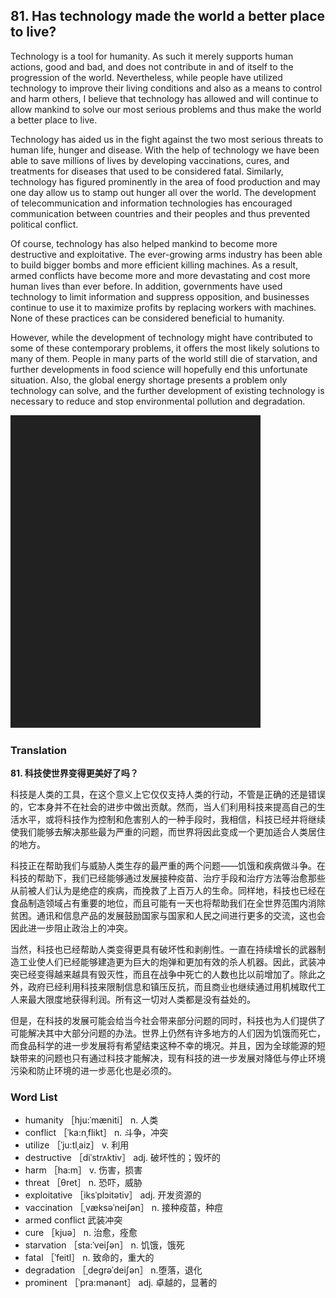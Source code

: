 ## 81. Has technology made the world a better place to live?

Technology is a tool for humanity. As such it merely supports human actions, good and bad, and does not contribute in and of itself to the progression of the world. Nevertheless, while people have utilized technology to improve their living conditions and also as a means to control and harm others, I believe that technology has allowed and will continue to allow mankind to solve our most serious problems and thus make the world a better place to live.

Technology has aided us in the fight against the two most serious threats to human life, hunger and disease. With the help of technology we have been able to save millions of lives by developing vaccinations, cures, and treatments for diseases that used to be considered fatal. Similarly, technology has figured prominently in the area of food production and may one day allow us to stamp out hunger all over the world. The development of telecommunication and information technologies has encouraged communication between countries and their peoples and thus prevented political conflict.

Of course, technology has also helped mankind to become more destructive and exploitative. The ever-growing arms industry has been able to build bigger bombs and more efficient killing machines. As a result, armed conflicts have become more and more devastating and cost more human lives than ever before. In addition, governments have used technology to limit information and suppress opposition, and businesses continue to use it to maximize profits by replacing workers with machines. None of these practices can be considered beneficial to humanity.

However, while the development of technology might have contributed to some of these contemporary problems, it offers the most likely solutions to many of them. People in many parts of the world still die of starvation, and further developments in food science will hopefully end this unfortunate situation. Also, the global energy shortage presents a problem only technology can solve, and the further development of existing technology is necessary to reduce and stop environmental pollution and degradation.

![](images/padding_400x500.png)

### Translation

**81. 科技使世界变得更美好了吗？**

科技是人类的工具，在这个意义上它仅仅支持人类的行动，不管是正确的还是错误的，它本身并不在社会的进步中做出贡献。然而，当人们利用科技来提高自己的生活水平，或将科技作为控制和危害别人的一种手段时，我相信，科技已经并将继续使我们能够去解决那些最为严重的问题，而世界将因此变成一个更加适合人类居住的地方。

科技正在帮助我们与威胁人类生存的最严重的两个问题——饥饿和疾病做斗争。在科技的帮助下，我们已经能够通过发展接种疫苗、治疗手段和治疗方法等治愈那些从前被人们认为是绝症的疾病，而挽救了上百万人的生命。同样地，科技也已经在食品制造领域占有重要的地位，而且可能有一天也将帮助我们在全世界范围内消除贫困。通讯和信息产品的发展鼓励国家与国家和人民之间进行更多的交流，这也会因此进一步阻止政治上的冲突。

当然，科技也已经帮助人类变得更具有破坏性和剥削性。一直在持续增长的武器制造工业使人们已经能够建造更为巨大的炮弹和更加有效的杀人机器。因此，武装冲突已经变得越来越具有毁灭性，而且在战争中死亡的人数也比以前增加了。除此之外，政府已经利用科技来限制信息和镇压反抗，而且商业也继续通过用机械取代工人来最大限度地获得利润。所有这一切对人类都是没有益处的。

但是，在科技的发展可能会给当今社会带来部分问题的同时，科技也为人们提供了可能解决其中大部分问题的办法。世界上仍然有许多地方的人们因为饥饿而死亡，而食品科学的进一步发展将有希望结束这种不幸的境况。并且，因为全球能源的短缺带来的问题也只有通过科技才能解决，现有科技的进一步发展对降低与停止环境污染和防止环境的进一步恶化也是必须的。

### Word List

+ humanity ［hju:ˈmæniti］ n. 人类
+ conflict ［ˈka:nˌflikt］ n. 斗争，冲突
+ utilize ［ˈju:tlˌaiz］ v. 利用
+ destructive ［diˈstrʌktiv］ adj. 破坏性的；毁坏的
+ harm ［ha:m］ v. 伤害，损害
+ threat ［θret］ n. 恐吓，威胁
+ exploitative ［iksˈplɔitətiv］ adj. 开发资源的
+ vaccination ［ˌvæksəˈneiʃən］ n. 接种疫苗，种痘
+ armed conflict 武装冲突
+ cure ［kjuə］ n. 治愈，痊愈
+ starvation ［sta:ˈveiʃən］ n. 饥饿，饿死
+ fatal ［ˈfeitl］ n. 致命的，重大的
+ degradation ［ˌdegrəˈdeiʃən］ n.堕落，退化
+ prominent ［ˈpra:mənənt］ adj. 卓越的，显著的  


